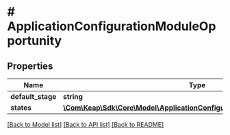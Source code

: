 # # ApplicationConfigurationModuleOpportunity

## Properties

Name | Type | Description | Notes
------------ | ------------- | ------------- | -------------
**default_stage** | **string** |  | [optional]
**states** | [**\Com\Keap\Sdk\Core\Model\ApplicationConfigurationModuleOpportunityStates**](ApplicationConfigurationModuleOpportunityStates.md) |  | [optional]

[[Back to Model list]](../../README.md#models) [[Back to API list]](../../README.md#endpoints) [[Back to README]](../../README.md)

